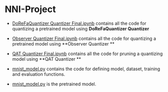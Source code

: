 # NNI-Project
- [DoReFaQuantizer Quantizer Final.ipynb](https://github.com/jakariamd/NNI-Project-2/blob/main/DoReFaQuantizer%20%20Quantizer%20Final.ipynb) contains all the code for quantizing a pretrained model using **DoReFaQuantizer Quantizer**

- [Observer Quantizer Final.ipynb](https://github.com/jakariamd/NNI-Project-2/blob/main/Observer%20Quantizer%20Final.ipynb) contains all the code for quantizing a pretrained model using **Observer Quantizer **

- [QAT Quantizer Final.ipynb](https://github.com/jakariamd/NNI-Project-2/blob/main/QAT%20Quantizer%20Final.ipynb) contains all the code for pruning a quantizing model using **QAT Quantizer **

- [mnist_model.py](https://github.com/jakariamd/NNI-Project/blob/main/mnist_model.py) contains the code for defining model, dataset, training and evaluation functions. 
- [mnist_model.py](https://github.com/jakariamd/NNI-Project-2/blob/main/mnist_model.py) is the pretrained model.

